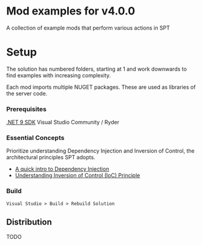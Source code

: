 
# Mod examples for v4.0.0

A collection of example mods that perform various actions in SPT

# Setup
The solution has numbered folders, starting at 1 and work downwards to find examples with increasing complexity.

Each mod imports multiple NUGET packages. These are used as libraries of the server code.

### Prerequisites
 [.NET 9 SDK](https://dotnet.microsoft.com/en-us/download/dotnet/9.0)
 Visual Studio Community / Ryder
 
### **Essential Concepts**
Prioritize understanding Dependency Injection and Inversion of Control, the architectural principles SPT adopts.

 - [A quick intro to Dependency Injection](https://www.freecodecamp.org/news/a-quick-intro-to-dependency-injection-what-it-is-and-when-to-use-it-7578c84fa88f/)
 - [Understanding Inversion of Control (IoC) Principle](https://medium.com/@amitkma/understanding-inversion-of-control-ioc-principle-163b1dc97454)

### Build
`Visual Studio > Build > Rebuild Solution`
 
## Distribution
TODO
